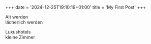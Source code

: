 +++
date = '2024-12-25T19:10:19+01:00'
title = 'My First Post'
+++

Alt werden  
lächerlich werden  

Luxushotels  
kleine Zimmer  


